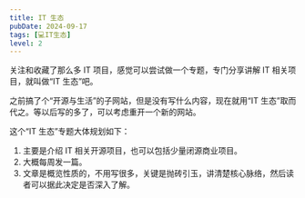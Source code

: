 ```yaml
---
title: IT 生态
pubDate: 2024-09-17
tags: [💻IT生态]
level: 2
---
```


关注和收藏了那么多 IT 项目，感觉可以尝试做一个专题，专门分享讲解 IT 相关项目，就叫做“IT 生态”吧。

之前搞了个“开源与生活”的子网站，但是没有写什么内容，现在就用“IT 生态”取而代之。等以后写的多了，可以考虑重开一个新的网站。

这个“IT 生态”专题大体规划如下：

1. 主要是介绍 IT 相关开源项目，也可以包括少量闭源商业项目。
2. 大概每周发一篇。
3. 文章是概览性质的，不用写很多，关键是抛砖引玉，讲清楚核心脉络，然后读者可以据此决定是否深入了解。
